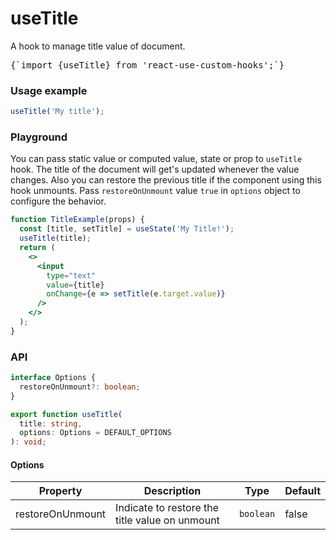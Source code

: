 # useTitle

A hook to manage title value of document.

<pre>{`import {useTitle} from 'react-use-custom-hooks';`}</pre>

### Usage example

```typescript
useTitle('My title');
```

### Playground

You can pass static value or computed value, state or prop to `useTitle` hook. The title of the document will get's updated whenever the value changes. Also you can restore the previous title if the component using this hook unmounts. Pass `restoreOnUnmount` value `true` in `options` object to configure the behavior.

```jsx live
function TitleExample(props) {
  const [title, setTitle] = useState('My Title!');
  useTitle(title);
  return (
    <>
      <input
        type="text"
        value={title}
        onChange={e => setTitle(e.target.value)}
      />
    </>
  );
}
```

### API

```typescript
interface Options {
  restoreOnUnmount?: boolean;
}

export function useTitle(
  title: string,
  options: Options = DEFAULT_OPTIONS
): void;
```

#### Options

| Property         | Description                                    | Type      | Default |
| ---------------- | ---------------------------------------------- | --------- | ------- |
| restoreOnUnmount | Indicate to restore the title value on unmount | `boolean` | false   |
